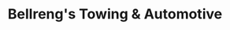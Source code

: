 ---
title: "Bellreng's Towing & Automotive"
url: /buffalo/bellrengs-towing-und-automotive/
shop: Autowerkstatt
---